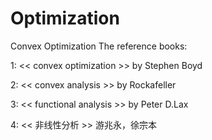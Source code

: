 # Optimization
Convex Optimization
The reference books:

1: << convex optimization >> by Stephen Boyd
  
2: << convex analysis >> by Rockafeller
  
3: << functional analysis >> by Peter D.Lax
  
4: << 非线性分析 >> 游兆永，徐宗本
